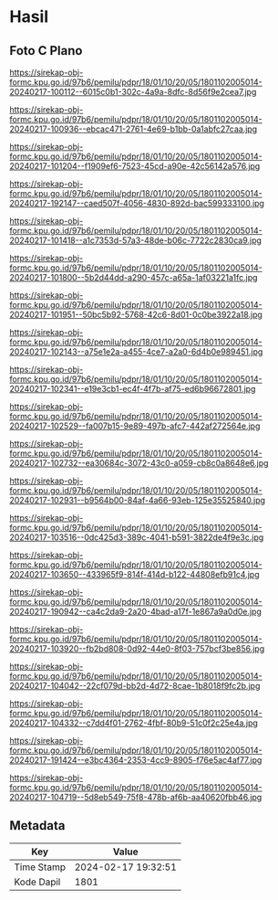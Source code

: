 # Hasil

## Foto C Plano

https://sirekap-obj-formc.kpu.go.id/97b6/pemilu/pdpr/18/01/10/20/05/1801102005014-20240217-100112--6015c0b1-302c-4a9a-8dfc-8d56f9e2cea7.jpg

https://sirekap-obj-formc.kpu.go.id/97b6/pemilu/pdpr/18/01/10/20/05/1801102005014-20240217-100936--ebcac471-2761-4e69-b1bb-0a1abfc27caa.jpg

https://sirekap-obj-formc.kpu.go.id/97b6/pemilu/pdpr/18/01/10/20/05/1801102005014-20240217-101204--f1909ef6-7523-45cd-a90e-42c56142a576.jpg

https://sirekap-obj-formc.kpu.go.id/97b6/pemilu/pdpr/18/01/10/20/05/1801102005014-20240217-192147--caed507f-4056-4830-892d-bac599333100.jpg

https://sirekap-obj-formc.kpu.go.id/97b6/pemilu/pdpr/18/01/10/20/05/1801102005014-20240217-101418--a1c7353d-57a3-48de-b06c-7722c2830ca9.jpg

https://sirekap-obj-formc.kpu.go.id/97b6/pemilu/pdpr/18/01/10/20/05/1801102005014-20240217-101800--5b2d44dd-a290-457c-a65a-1af03221a1fc.jpg

https://sirekap-obj-formc.kpu.go.id/97b6/pemilu/pdpr/18/01/10/20/05/1801102005014-20240217-101951--50bc5b92-5768-42c6-8d01-0c0be3922a18.jpg

https://sirekap-obj-formc.kpu.go.id/97b6/pemilu/pdpr/18/01/10/20/05/1801102005014-20240217-102143--a75e1e2a-a455-4ce7-a2a0-6d4b0e989451.jpg

https://sirekap-obj-formc.kpu.go.id/97b6/pemilu/pdpr/18/01/10/20/05/1801102005014-20240217-102341--e19e3cb1-ec4f-4f7b-af75-ed6b96672801.jpg

https://sirekap-obj-formc.kpu.go.id/97b6/pemilu/pdpr/18/01/10/20/05/1801102005014-20240217-102529--fa007b15-9e89-497b-afc7-442af272564e.jpg

https://sirekap-obj-formc.kpu.go.id/97b6/pemilu/pdpr/18/01/10/20/05/1801102005014-20240217-102732--ea30684c-3072-43c0-a059-cb8c0a8648e6.jpg

https://sirekap-obj-formc.kpu.go.id/97b6/pemilu/pdpr/18/01/10/20/05/1801102005014-20240217-102931--b9564b00-84af-4a66-93eb-125e35525840.jpg

https://sirekap-obj-formc.kpu.go.id/97b6/pemilu/pdpr/18/01/10/20/05/1801102005014-20240217-103516--0dc425d3-389c-4041-b591-3822de4f9e3c.jpg

https://sirekap-obj-formc.kpu.go.id/97b6/pemilu/pdpr/18/01/10/20/05/1801102005014-20240217-103650--433965f9-814f-414d-b122-44808efb91c4.jpg

https://sirekap-obj-formc.kpu.go.id/97b6/pemilu/pdpr/18/01/10/20/05/1801102005014-20240217-190942--ca4c2da9-2a20-4bad-a17f-1e867a9a0d0e.jpg

https://sirekap-obj-formc.kpu.go.id/97b6/pemilu/pdpr/18/01/10/20/05/1801102005014-20240217-103920--fb2bd808-0d92-44e0-8f03-757bcf3be856.jpg

https://sirekap-obj-formc.kpu.go.id/97b6/pemilu/pdpr/18/01/10/20/05/1801102005014-20240217-104042--22cf079d-bb2d-4d72-8cae-1b8018f9fc2b.jpg

https://sirekap-obj-formc.kpu.go.id/97b6/pemilu/pdpr/18/01/10/20/05/1801102005014-20240217-104332--c7dd4f01-2762-4fbf-80b9-51c0f2c25e4a.jpg

https://sirekap-obj-formc.kpu.go.id/97b6/pemilu/pdpr/18/01/10/20/05/1801102005014-20240217-191424--e3bc4364-2353-4cc9-8905-f76e5ac4af77.jpg

https://sirekap-obj-formc.kpu.go.id/97b6/pemilu/pdpr/18/01/10/20/05/1801102005014-20240217-104719--5d8eb549-75f8-478b-af6b-aa40620fbb46.jpg


## Metadata

| Key        | Value               |
| ---------- | ------------------- |
| Time Stamp | 2024-02-17 19:32:51 |
| Kode Dapil | 1801                |



